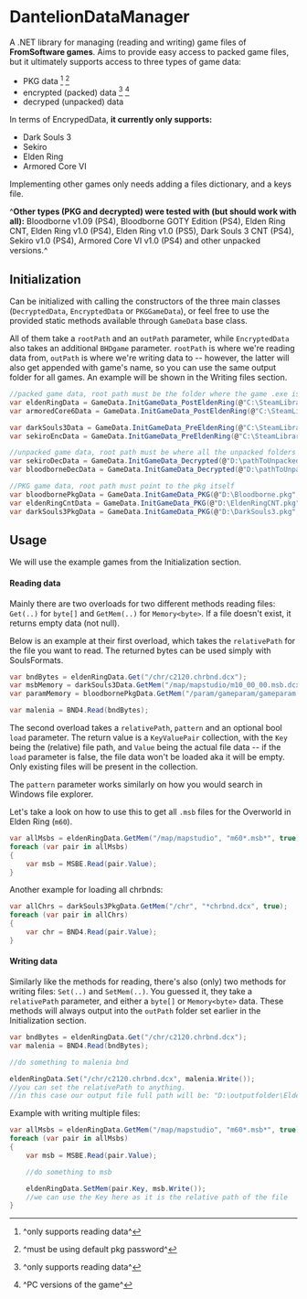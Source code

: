 # DantelionDataManager
A .NET library for managing (reading and writing) game files of **FromSoftware games**. Aims to provide easy access to packed game files, but it ultimately supports access to three types of game data:
* PKG data [^1] [^2]
* encrypted (packed) data [^1] [^3]
* decryped (unpacked) data

In terms of EncrypedData, **it currently only supports:**
* Dark Souls 3
* Sekiro
* Elden Ring
* Armored Core VI

Implementing other games only needs adding a files dictionary, and a keys file.

^**Other types (PKG and decrypted) were tested with (but should work with all):** Bloodborne v1.09 (PS4), Bloodborne GOTY Edition (PS4), Elden Ring CNT, Elden Ring v1.0 (PS4), Elden Ring v1.0 (PS5), Dark Souls 3 CNT (PS4), Sekiro v1.0 (PS4), Armored Core VI v1.0 (PS4) and other unpacked versions.^

[^1]: ^only supports reading data^
[^2]: ^must be using default pkg password^
[^3]: ^PC versions of the game^

## Initialization

Can be initialized with calling the constructors of the three main classes (`DecryptedData`, `EncryptedData` or `PKGGameData`), or feel free to use the provided static methods available through `GameData` base class.

All of them take a `rootPath` and an `outPath` parameter, while `EncryptedData` also takes an additional `BHDgame` parameter.
`rootPath` is where we're reading data from, `outPath` is where we're writing data to -- however, the latter will also get appended with game's name, so you can use the same output folder for all games. An example will be shown in the Writing files section.

```cs
//packed game data, root path must be the folder where the game .exe is located
var eldenRingData = GameData.InitGameData_PostEldenRing(@"C:\SteamLibrary\steamapps\common\ELDEN RING\Game", @"D:\outputfolder", BHD5.Game.EldenRing);
var armoredCore6Data = GameData.InitGameData_PostEldenRing(@"C:\SteamLibrary\steamapps\common\ARMORED CORE VI FIRES OF RUBICON\Game", @"D:\outputfolder", BHD5.Game.EldenRing); //some games use the same BHD implementation

var darkSouls3Data = GameData.InitGameData_PreEldenRing(@"C:\SteamLibrary\steamapps\common\Dark Souls III", @"D:\outputfolder", BHD5.Game.DarkSouls3);
var sekiroEncData = GameData.InitGameData_PreEldenRing(@"C:\SteamLibrary\steamapps\common\Sekiro", @"D:\outputfolder", BHD5.Game.DarkSouls3); //some games use the same BHD implementation

//unpacked game data, root path must be where all the unpacked folders are like chr, map etc.
var sekiroDecData = GameData.InitGameData_Decrypted(@"D:\pathToUnpackedSekiro", @"D:\outputfolder");
var bloodborneDecData = GameData.InitGameData_Decrypted(@"D:\pathToUnpackedBloodborne", @"D:\outputfolder");

//PKG game data, root path must point to the pkg itself
var bloodbornePkgData = GameData.InitGameData_PKG(@"D:\Bloodborne.pkg", @"D:\outputfolder");
var eldenRingCntData = GameData.InitGameData_PKG(@"D:\EldenRingCNT.pkg", @"D:\outputfolder");
var darkSouls3PkgData = GameData.InitGameData_PKG(@"D:\DarkSouls3.pkg", @"D:\outputfolder");
```

## Usage

We will use the example games from the Initialization section.

#### Reading data

Mainly there are two overloads for two different methods reading files: `Get(..)` for `byte[]` and `GetMem(..)` for `Memory<byte>`. If a file doesn't exist, it returns empty data (not null).

Below is an example at their first overload, which takes the `relativePath` for the file you want to read. The returned bytes can be used simply with SoulsFormats.

```cs
var bndBytes = eldenRingData.Get("/chr/c2120.chrbnd.dcx");
var msbMemory = darkSouls3Data.GetMem("/map/mapstudio/m10_00_00.msb.dcx");
var paramMemory = bloodbornePkgData.GetMem("/param/gameparam/gameparam.parambnd.dcx");

var malenia = BND4.Read(bndBytes);
```

The second overload takes a `relativePath`, `pattern` and an optional bool `load` parameter. The return value is a `KeyValuePair` collection, with the `Key` being the (relative) file path, and `Value` being the actual file data -- if the `load` parameter is false, the file data won't be loaded aka it will be empty. Only existing files will be present in the collection. 

The `pattern` parameter works similarly on how you would search in Windows file explorer.

Let's take a look on how to use this to get all `.msb` files for the Overworld in Elden Ring (`m60`).

```cs
var allMsbs = eldenRingData.GetMem("/map/mapstudio", "m60*.msb*", true);
foreach (var pair in allMsbs)
{
    var msb = MSBE.Read(pair.Value);
}
```

Another example for loading all chrbnds:
```cs
var allChrs = darkSouls3PkgData.GetMem("/chr", "*chrbnd.dcx", true);
foreach (var pair in allChrs)
{
    var chr = BND4.Read(pair.Value);
}
```

#### Writing data

Similarly like the methods for reading, there's also (only) two methods for writing files: `Set(..)` and `SetMem(..)`. You guessed it, they take a `relativePath` parameter, and either a `byte[]` or `Memory<byte>` data. These methods will always output into the `outPath` folder set earlier in the Initialization section.
```cs
var bndBytes = eldenRingData.Get("/chr/c2120.chrbnd.dcx");
var malenia = BND4.Read(bndBytes);

//do something to malenia bnd

eldenRingData.Set("/chr/c2120.chrbnd.dcx", malenia.Write());
//you can set the relativePath to anything.
//in this case our output file full path will be: "D:\outputfolder\EldenRing\chr\c2120.chrbnd.dcx"
```

Example with writing multiple files:
```cs
var allMsbs = eldenRingData.GetMem("/map/mapstudio", "m60*.msb*", true);
foreach (var pair in allMsbs)
{
    var msb = MSBE.Read(pair.Value);

    //do something to msb

    eldenRingData.SetMem(pair.Key, msb.Write());
    //we can use the Key here as it is the relative path of the file
}
```

